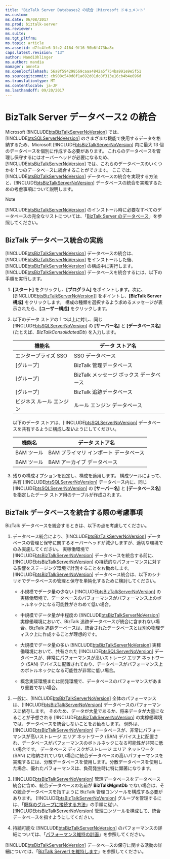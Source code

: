 ```yaml
---
title: "BizTalk Server Databases2 の統合 |Microsoft ドキュメント"
ms.custom: 
ms.date: 06/08/2017
ms.prod: biztalk-server
ms.reviewer: 
ms.suite: 
ms.tgt_pltfrm: 
ms.topic: article
ms.assetid: d7fc4fe6-3fc2-4164-9f16-90b6f473ba8c
caps.latest.revision: "13"
author: MandiOhlinger
ms.author: mandia
manager: anneta
ms.openlocfilehash: 56a8f594298569caaa4842a5f754ba991e9e5f51
ms.sourcegitcommit: cb908c540d8f1a692d01dc8f313e16cb4b4e696d
ms.translationtype: MT
ms.contentlocale: ja-JP
ms.lasthandoff: 09/20/2017
---
```

# <a name="consolidate-the-biztalk-server-databases2"></a>BizTalk Server データベース2 の統合
Microsoft [!INCLUDE[btsBizTalkServerNoVersion](../includes/btsbiztalkservernoversion-md.md)] では、[!INCLUDE[btsSQLServerNoVersion](../includes/btssqlservernoversion-md.md)] のさまざまな機能で使用するデータを格納するため、Microsoft [!INCLUDE[btsBizTalkServerNoVersion](../includes/btsbiztalkservernoversion-md.md)] 内に最大 13 個のデータベースを個別に作成する必要があります。 これらのデータベースを管理し保守するにはオーバーヘッドが必要になるため、[!INCLUDE[btsBizTalkServerNoVersion](../includes/btsbiztalkservernoversion-md.md)] では、これらのデータベースのいくつかを 1 つのデータベースに統合することができます。 ここでは、[!INCLUDE[btsBizTalkServerNoVersion](../includes/btsbiztalkservernoversion-md.md)] データベースの統合を実現する方法と、[!INCLUDE[btsBizTalkServerNoVersion](../includes/btsbiztalkservernoversion-md.md)] データベースの統合を実現するための考慮事項について説明します。  
  
> [!NOTE]
>  [!INCLUDE[btsBizTalkServerNoVersion](../includes/btsbiztalkservernoversion-md.md)] のインストール時に必要なすべてのデータベースの完全なリストについては、「[BizTalk Server のデータベース](../core/databases-in-biztalk-server.md)」を参照してください。  
  
## <a name="implementing-biztalk-database-consolidation"></a>BizTalk データベース統合の実施  
 [!INCLUDE[btsBizTalkServerNoVersion](../includes/btsbiztalkservernoversion-md.md)] データベースの統合は、[!INCLUDE[btsBizTalkServerNoVersion](../includes/btsbiztalkservernoversion-md.md)] をインストールした後、[!INCLUDE[btsBizTalkServerNoVersion](../includes/btsbiztalkservernoversion-md.md)] の構成中に実行します。 [!INCLUDE[btsBizTalkServerNoVersion](../includes/btsbiztalkservernoversion-md.md)] データベースを統合するには、以下の手順を実行します。  
  
1.  **[スタート]** をクリックし、**[プログラム]** をポイントします。次に、[[!INCLUDE[btsBizTalkServerNoVersion](../includes/btsbiztalkservernoversion-md.md)]] をポイントし、**[BizTalk Server 構成]** をクリックします。 構成の種類を選択するよう求めるメッセージが表示されたら、**[ユーザー構成]** をクリックします。  
  
2.  以下のデータ ストアの 1 つ以上に対し、同じ [!INCLUDE[btsSQLServerNoVersion](../includes/btssqlservernoversion-md.md)] の **[サーバー名]** と **[データベース名]** (たとえば、*BizTalkConsolidatedDb*) を入力します。  
  
    |機能名|データ ストア名|  
    |------------------|---------------------|  
    |エンタープライズ SSO|SSO データベース|  
    |[グループ]|BizTalk 管理データベース|  
    |[グループ]|BizTalk メッセージ ボックス データベース|  
    |[グループ]|BizTalk 追跡データベース|  
    |ビジネス ルール エンジン|ルール エンジン データベース|  
  
     以下のデータ ストアは、[!INCLUDE[btsSQLServerNoVersion](../includes/btssqlservernoversion-md.md)] データベースを共有するように構成**しない**ようにしてください。  
  
    |機能名|データ ストア名|  
    |------------------|---------------------|  
    |BAM ツール|BAM プライマリ インポート データベース|  
    |BAM ツール|BAM アーカイブ データベース|  
  
3.  残りの構成オプションを設定し、構成を適用します。 構成ツールによって、共有 [!INCLUDE[btsSQLServerNoVersion](../includes/btssqlservernoversion-md.md)] データベース内に、同じ [!INCLUDE[btsSQLServerNoVersion](../includes/btssqlservernoversion-md.md)] の **[サーバー名]** と **[データベース名]** を指定したデータ ストア用のテーブルが作成されます。  
  
## <a name="considerations-for-implementing-biztalk-database-consolidation"></a>BizTalk データベースを統合する際の考慮事項  
 BizTalk データベースを統合するときは、以下の点を考慮してください。  
  
1.  データベース統合により、[!INCLUDE[btsBizTalkServerNoVersion](../includes/btsbiztalkservernoversion-md.md)] データベースの管理と保守に関するオーバーヘッドが減少しますが、適切な環境でのみ実施してください。 実稼働環境で [!INCLUDE[btsBizTalkServerNoVersion](../includes/btsbiztalkservernoversion-md.md)] データベースを統合する前に、[!INCLUDE[btsBizTalkServerNoVersion](../includes/btsbiztalkservernoversion-md.md)] の持続的なパフォーマンスに対する影響をステージング環境で計測することをお勧めします。 [!INCLUDE[btsBizTalkServerNoVersion](../includes/btsbiztalkservernoversion-md.md)] データベース統合は、以下のシナリオでデータベースの管理と保守を単純化するために検討してください。  
  
    -   小規模でデータ量の少ない [!INCLUDE[btsBizTalkServerNoVersion](../includes/btsbiztalkservernoversion-md.md)] の実稼働環境で、データベースのパフォーマンスがパフォーマンス上のボトルネックになる可能性がきわめて低い場合。  
  
    -   中規模でデータ量が中程度の [!INCLUDE[btsBizTalkServerNoVersion](../includes/btsbiztalkservernoversion-md.md)] 実稼働環境において、BizTalk 追跡データベースが統合に含まれない場合。BizTalk 追跡デーベースは、統合されたデータベースとは別の物理ディスク上に作成することが理想的です。  
  
    -   大規模でデータ量の多い [!INCLUDE[btsBizTalkServerNoVersion](../includes/btsbiztalkservernoversion-md.md)] 実稼働環境において、共有された [!INCLUDE[btsSQLServerNoVersion](../includes/btssqlservernoversion-md.md)] データベースが、非常にパフォーマンスが高いストレージ エリア ネットワーク (SAN) デバイスに配置されており、データベースがパフォーマンス上のボトルネックになる可能性が非常に低い場合。  
  
    -   概念実証環境または開発環境で、データベースのパフォーマンスがあまり重要でない場合。  
  
2.  一般に、[!INCLUDE[btsBizTalkServerNoVersion](../includes/btsbiztalkservernoversion-md.md)] 全体のパフォーマンスは、[!INCLUDE[btsBizTalkServerNoVersion](../includes/btsbiztalkservernoversion-md.md)] データベースのパフォーマンスに依存します。 そのため、データが大量であるか、将来データが大量になることが予想される [!INCLUDE[btsBizTalkServerNoVersion](../includes/btsbiztalkservernoversion-md.md)] の実稼働環境では、データベースを統合しないことをお勧めします。 例外は、[!INCLUDE[btsBizTalkServerNoVersion](../includes/btsbiztalkservernoversion-md.md)] データベースが、非常にパフォーマンスが高いストレージ エリア ネットワーク (SAN) デバイス上に配置され、データベースがパフォーマンスのボトルネックになる可能性が非常に低い場合です。 データベース ディスクがストレージ エリア ネットワーク (SAN) に格納されていない場合に統合データベースの高いパフォーマンスを実現するには、分散データベースを使用します。分散データベースを使用した場合、優れたパフォーマンスは、負荷発生時に特に顕著になります。  
  
3.  [!INCLUDE[btsBizTalkServerNoVersion](../includes/btsbiztalkservernoversion-md.md)] 管理データベースをデータベース統合に含め、統合データベースの名前が **BizTalkMgmtDb** でない場合は、その統合データベースを指すように BizTalk 管理コンソールを構成する必要があります。 [!INCLUDE[btsBizTalkServerNoVersion](../includes/btsbiztalkservernoversion-md.md)] グループを管理するには、「[既存のグループに接続する方法](../core/how-to-connect-to-an-existing-group.md)」の手順に従い、[!INCLUDE[btsBizTalkServerNoVersion](../includes/btsbiztalkservernoversion-md.md)] 管理コンソールを構成して、統合データベースを指すようにしてください。  
  
4.  持続可能な [!INCLUDE[btsBizTalkServerNoVersion](../includes/btsbiztalkservernoversion-md.md)] のパフォーマンスの詳細については、「[パフォーマンス維持の計画](../core/planning-for-sustained-performance.md)」を参照してください。  
  
 [!INCLUDE[btsBizTalkServerNoVersion](../includes/btsbiztalkservernoversion-md.md)] データベースの保守に関する活動の詳細については、「[BizTalk Server1 を維持します](../core/maintaining-biztalk-server1.md)」を参照してください。